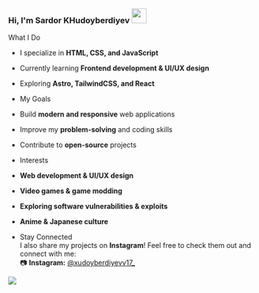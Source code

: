 ### Hi, I'm Sardor KHudoyberdiyev <img src="https://media0.giphy.com/media/v1.Y2lkPTc5MGI3NjExM3luaXd5aW9lNGRwanhoamFudTk3c3cwYjFvZ2o2ajU3ZTlpdmhsMiZlcD12MV9pbnRlcm5hbF9naWZfYnlfaWQmY3Q9cw/8FcIaLcCqwjKKfupzq/giphy.gif" width="30px">

What I Do  
- I specialize in **HTML, CSS, and JavaScript**  
- Currently learning **Frontend development & UI/UX design**  
- Exploring **Astro, TailwindCSS, and React**

- My Goals  
- Build **modern and responsive** web applications
- Improve my **problem-solving** and coding skills
- Contribute to **open-source** projects

- Interests  
- **Web development & UI/UX design**  
- **Video games & game modding**  
- **Exploring software vulnerabilities & exploits**  
- **Anime & Japanese culture**

- Stay Connected  
I also share my projects on **Instagram**! Feel free to check them out and connect with me:  
📷 **Instagram:** [@xudoyberdiyevv17_](https://www.instagram.com/xudoyberdiyevv17_)
<a href= "https://www.instagram.com/xudoyberdiyevv17_">
<img src="https://img.freepik.com/premium-vector/instagram-vector-logo-icon-social-media-logotype_901408-395.jpg?semt=ais_hybrid">
</a>
